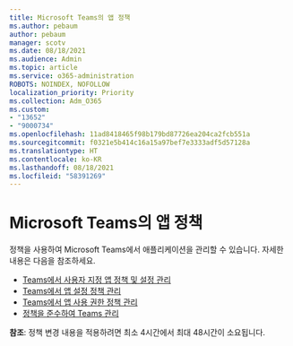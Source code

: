 ```yaml
---
title: Microsoft Teams의 앱 정책
ms.author: pebaum
author: pebaum
manager: scotv
ms.date: 08/18/2021
ms.audience: Admin
ms.topic: article
ms.service: o365-administration
ROBOTS: NOINDEX, NOFOLLOW
localization_priority: Priority
ms.collection: Adm_O365
ms.custom:
- "13652"
- "9000734"
ms.openlocfilehash: 11ad8418465f98b179bd87726ea204ca2fcb551a
ms.sourcegitcommit: f0321e5b414c16a15a97bef7e3333adf5d57128a
ms.translationtype: HT
ms.contentlocale: ko-KR
ms.lasthandoff: 08/18/2021
ms.locfileid: "58391269"
---
```

# <a name="app-policies-in-microsoft-teams"></a>Microsoft Teams의 앱 정책

정책을 사용하여 Microsoft Teams에서 애플리케이션을 관리할 수 있습니다. 자세한 내용은 다음을 참조하세요. 

- [Teams에서 사용자 지정 앱 정책 및 설정 관리](https://docs.microsoft.com/microsoftteams/teams-custom-app-policies-and-settings)
- [Teams에서 앱 설정 정책 관리](https://docs.microsoft.com/microsoftteams/teams-app-setup-policies)
- [Teams에서 앱 사용 권한 정책 관리](https://docs.microsoft.com/microsoftteams/teams-app-permission-policies)
- [정책을 준수하여 Teams 관리](https://docs.microsoft.com/microsoftteams/manage-teams-with-policies)

**참조**: 정책 변경 내용을 적용하려면 최소 4시간에서 최대 48시간이 소요됩니다.
